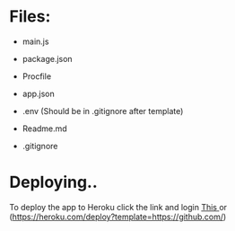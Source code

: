 # Files:
- main.js  
- package.json  

- Procfile
- app.json  
- .env (Should be in .gitignore after template)

- Readme.md
- .gitignore


# Deploying..
To deploy the app to Heroku click the link and login
<a href="https://heroku.com/deploy" > This </a>
 or (https://heroku.com/deploy?template=https://github.com/)


